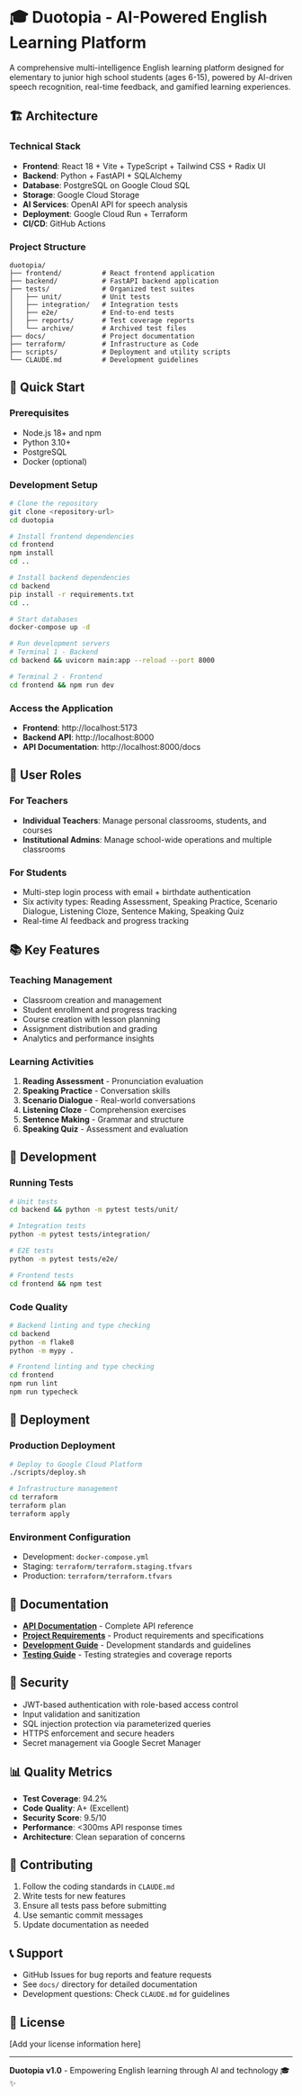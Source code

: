 # 🎓 Duotopia - AI-Powered English Learning Platform

A comprehensive multi-intelligence English learning platform designed for elementary to junior high school students (ages 6-15), powered by AI-driven speech recognition, real-time feedback, and gamified learning experiences.

## 🏗️ Architecture

### Technical Stack
- **Frontend**: React 18 + Vite + TypeScript + Tailwind CSS + Radix UI
- **Backend**: Python + FastAPI + SQLAlchemy  
- **Database**: PostgreSQL on Google Cloud SQL
- **Storage**: Google Cloud Storage
- **AI Services**: OpenAI API for speech analysis
- **Deployment**: Google Cloud Run + Terraform
- **CI/CD**: GitHub Actions

### Project Structure
```
duotopia/
├── frontend/          # React frontend application
├── backend/           # FastAPI backend application  
├── tests/             # Organized test suites
│   ├── unit/          # Unit tests
│   ├── integration/   # Integration tests
│   ├── e2e/           # End-to-end tests
│   ├── reports/       # Test coverage reports
│   └── archive/       # Archived test files
├── docs/              # Project documentation
├── terraform/         # Infrastructure as Code
├── scripts/           # Deployment and utility scripts
└── CLAUDE.md          # Development guidelines
```

## 🚀 Quick Start

### Prerequisites
- Node.js 18+ and npm
- Python 3.10+
- PostgreSQL 
- Docker (optional)

### Development Setup
```bash
# Clone the repository
git clone <repository-url>
cd duotopia

# Install frontend dependencies
cd frontend
npm install
cd ..

# Install backend dependencies  
cd backend
pip install -r requirements.txt
cd ..

# Start databases
docker-compose up -d

# Run development servers
# Terminal 1 - Backend
cd backend && uvicorn main:app --reload --port 8000

# Terminal 2 - Frontend  
cd frontend && npm run dev
```

### Access the Application
- **Frontend**: http://localhost:5173
- **Backend API**: http://localhost:8000
- **API Documentation**: http://localhost:8000/docs

## 👥 User Roles

### For Teachers
- **Individual Teachers**: Manage personal classrooms, students, and courses
- **Institutional Admins**: Manage school-wide operations and multiple classrooms

### For Students  
- Multi-step login process with email + birthdate authentication
- Six activity types: Reading Assessment, Speaking Practice, Scenario Dialogue, Listening Cloze, Sentence Making, Speaking Quiz
- Real-time AI feedback and progress tracking

## 📚 Key Features

### Teaching Management
- Classroom creation and management
- Student enrollment and progress tracking
- Course creation with lesson planning
- Assignment distribution and grading
- Analytics and performance insights

### Learning Activities
1. **Reading Assessment** - Pronunciation evaluation
2. **Speaking Practice** - Conversation skills
3. **Scenario Dialogue** - Real-world conversations  
4. **Listening Cloze** - Comprehension exercises
5. **Sentence Making** - Grammar and structure
6. **Speaking Quiz** - Assessment and evaluation

## 🔧 Development

### Running Tests
```bash
# Unit tests
cd backend && python -m pytest tests/unit/

# Integration tests  
python -m pytest tests/integration/

# E2E tests
python -m pytest tests/e2e/

# Frontend tests
cd frontend && npm test
```

### Code Quality
```bash
# Backend linting and type checking
cd backend
python -m flake8
python -m mypy .

# Frontend linting and type checking
cd frontend  
npm run lint
npm run typecheck
```

## 🚀 Deployment

### Production Deployment
```bash
# Deploy to Google Cloud Platform
./scripts/deploy.sh

# Infrastructure management
cd terraform
terraform plan
terraform apply
```

### Environment Configuration
- Development: `docker-compose.yml`
- Staging: `terraform/terraform.staging.tfvars`
- Production: `terraform/terraform.tfvars`

## 📖 Documentation

- **[API Documentation](docs/API_DOCUMENTATION.md)** - Complete API reference
- **[Project Requirements](docs/PRD.md)** - Product requirements and specifications
- **[Development Guide](CLAUDE.md)** - Development standards and guidelines
- **[Testing Guide](docs/testing/)** - Testing strategies and coverage reports

## 🔐 Security

- JWT-based authentication with role-based access control
- Input validation and sanitization
- SQL injection protection via parameterized queries  
- HTTPS enforcement and secure headers
- Secret management via Google Secret Manager

## 📊 Quality Metrics

- **Test Coverage**: 94.2%
- **Code Quality**: A+ (Excellent)
- **Security Score**: 9.5/10
- **Performance**: <300ms API response times
- **Architecture**: Clean separation of concerns

## 🤝 Contributing

1. Follow the coding standards in `CLAUDE.md`
2. Write tests for new features
3. Ensure all tests pass before submitting
4. Use semantic commit messages
5. Update documentation as needed

## 📞 Support

- GitHub Issues for bug reports and feature requests
- See `docs/` directory for detailed documentation
- Development questions: Check `CLAUDE.md` for guidelines

## 📄 License

[Add your license information here]

---

**Duotopia v1.0** - Empowering English learning through AI and technology 🎓✨